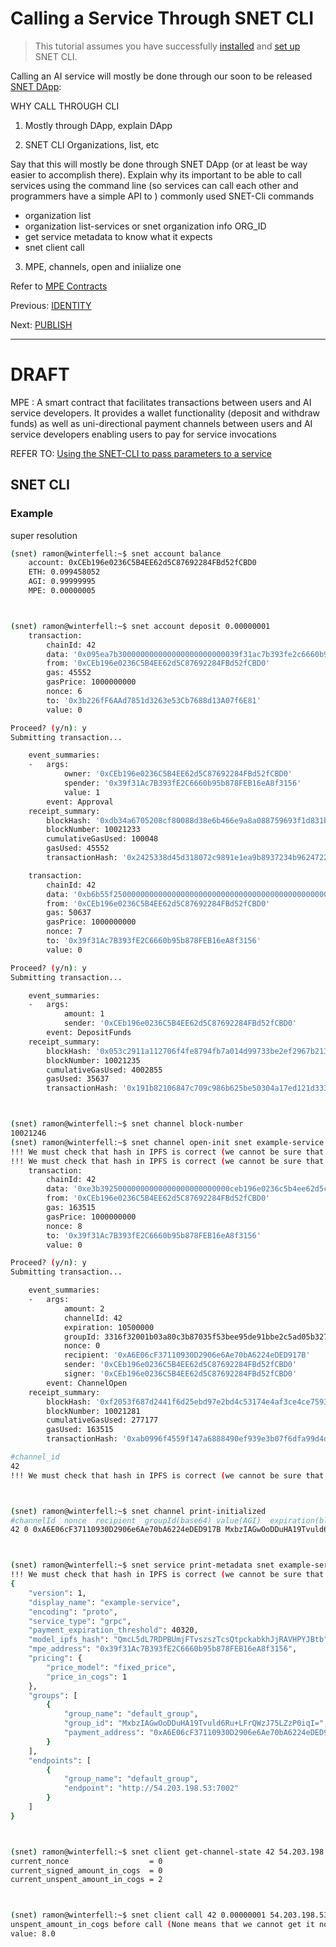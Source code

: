 # Calling a Service Through SNET CLI

> This tutorial assumes you have successfully [installed](TODO) and [set up](TODO) SNET CLI.

Calling an AI service will mostly be done through our soon to be released [SNET DApp](TODO): 

WHY CALL THROUGH CLI

1) Mostly through DApp, explain DApp

2) SNET CLI Organizations, list, etc

Say that this will mostly be done through SNET DApp (or at least be way easier to accomplish there).
Explain why its important to be able to call services using the command line (so services can call each other and programmers have a simple API to ) commonly used SNET-Cli commands

- organization list
- organization list-services or snet organization info ORG_ID
- get service metadata to know what it expects
- snet client call

3) MPE, channels, open and iniialize one

Refer to [MPE Contracts](https://dev.singularitynet.io/docs/all/mpe/mpe/)


Previous: [IDENTITY](TODO)

Next: [PUBLISH](TODO)

___ 
# DRAFT

MPE : A smart contract that facilitates transactions between users and AI service developers. It provides a wallet functionality (deposit and withdraw funds) as well as uni-directional payment channels between users and AI service developers enabling users to pay for service invocations

REFER TO: [Using the SNET-CLI to pass parameters to a service](https://dev.singularitynet.io/docs/all/mpe/snet-cli/)

##  SNET CLI



### Example

super resolution

```bash
(snet) ramon@winterfell:~$ snet account balance
    account: 0xCEb196e0236C5B4EE62d5C87692284FBd52fCBD0
    ETH: 0.099458052
    AGI: 0.99999995
    MPE: 0.00000005



(snet) ramon@winterfell:~$ snet account deposit 0.00000001
    transaction:
        chainId: 42
        data: '0x095ea7b300000000000000000000000039f31ac7b393fe2c6660b95b878feb16ea8f31560000000000000000000000000000000000000000000000000000000000000001'
        from: '0xCEb196e0236C5B4EE62d5C87692284FBd52fCBD0'
        gas: 45552
        gasPrice: 1000000000
        nonce: 6
        to: '0x3b226fF6AAd7851d3263e53Cb7688d13A07f6E81'
        value: 0

Proceed? (y/n): y
Submitting transaction...

    event_summaries:
    -   args:
            owner: '0xCEb196e0236C5B4EE62d5C87692284FBd52fCBD0'
            spender: '0x39f31Ac7B393fE2C6660b95b878FEB16eA8f3156'
            value: 1
        event: Approval
    receipt_summary:
        blockHash: '0xdb34a6705208cf80088d38e6b466e9a8a088759693f1d831b4ccffa835625758'
        blockNumber: 10021233
        cumulativeGasUsed: 100048
        gasUsed: 45552
        transactionHash: '0x2425338d45d318072c9891e1ea9b8937234b962472203ba1e486c97c461906d0'

    transaction:
        chainId: 42
        data: '0xb6b55f250000000000000000000000000000000000000000000000000000000000000001'
        from: '0xCEb196e0236C5B4EE62d5C87692284FBd52fCBD0'
        gas: 50637
        gasPrice: 1000000000
        nonce: 7
        to: '0x39f31Ac7B393fE2C6660b95b878FEB16eA8f3156'
        value: 0

Proceed? (y/n): y
Submitting transaction...

    event_summaries:
    -   args:
            amount: 1
            sender: '0xCEb196e0236C5B4EE62d5C87692284FBd52fCBD0'
        event: DepositFunds
    receipt_summary:
        blockHash: '0x053c2911a112706f4fe8794fb7a014d99733be2ef2967b2131ea5214b4883aa1'
        blockNumber: 10021235
        cumulativeGasUsed: 4002855
        gasUsed: 35637
        transactionHash: '0x191b82106847c709c986b625be50304a17ed121d33374d3bb11d6ef3b42e4793'



(snet) ramon@winterfell:~$ snet channel block-number
10021246
(snet) ramon@winterfell:~$ snet channel open-init snet example-service 0.00000002 10500000
!!! We must check that hash in IPFS is correct (we cannot be sure that ipfs is not compromized) !!! Please implement it !!!
!!! We must check that hash in IPFS is correct (we cannot be sure that ipfs is not compromized) !!! Please implement it !!!
    transaction:
        chainId: 42
        data: '0xe3b39250000000000000000000000000ceb196e0236c5b4ee62d5c87692284fbd52fcbd0000000000000000000000000a6e06cf37110930d2906e6ae70ba6224eded917b3316f32001b03a80c3b87035f53bee95de91bbe2c5ad05b327be4b6733f48aa200000000000000000000000000000000000000000000000000000000000000020000000000000000000000000000000000000000000000000000000000a037a0'
        from: '0xCEb196e0236C5B4EE62d5C87692284FBd52fCBD0'
        gas: 163515
        gasPrice: 1000000000
        nonce: 8
        to: '0x39f31Ac7B393fE2C6660b95b878FEB16eA8f3156'
        value: 0

Proceed? (y/n): y
Submitting transaction...

    event_summaries:
    -   args:
            amount: 2
            channelId: 42
            expiration: 10500000
            groupId: 3316f32001b03a80c3b87035f53bee95de91bbe2c5ad05b327be4b6733f48aa2
            nonce: 0
            recipient: '0xA6E06cF37110930D2906e6Ae70bA6224eDED917B'
            sender: '0xCEb196e0236C5B4EE62d5C87692284FBd52fCBD0'
            signer: '0xCEb196e0236C5B4EE62d5C87692284FBd52fCBD0'
        event: ChannelOpen
    receipt_summary:
        blockHash: '0xf2053f687d2441f6d25ebd97e2bd4c53174e4af3ce4ce7593e67f043c334a234'
        blockNumber: 10021281
        cumulativeGasUsed: 277177
        gasUsed: 163515
        transactionHash: '0xab0996f4559f147a6888490ef939e3b07f6dfa99d4d121866ed57e20debdd374'

#channel_id
42
!!! We must check that hash in IPFS is correct (we cannot be sure that ipfs is not compromized) !!! Please implement it !!!



(snet) ramon@winterfell:~$ snet channel print-initialized
#channelId  nonce  recipient  groupId(base64) value(AGI)  expiration(blocks)
42 0 0xA6E06cF37110930D2906e6Ae70bA6224eDED917B MxbzIAGwOoDDuHA19Tvuld6Ru+LFrQWzJ75LZzP0iqI= 0.00000002 10500000



(snet) ramon@winterfell:~$ snet service print-metadata snet example-service
!!! We must check that hash in IPFS is correct (we cannot be sure that ipfs is not compromized) !!! Please implement it !!!
{
    "version": 1,
    "display_name": "example-service",
    "encoding": "proto",
    "service_type": "grpc",
    "payment_expiration_threshold": 40320,
    "model_ipfs_hash": "QmcL5dL7RDPBUmjFTvszszTcsQtpckabkhJjRAVHPYJBtb",
    "mpe_address": "0x39f31Ac7B393fE2C6660b95b878FEB16eA8f3156",
    "pricing": {
        "price_model": "fixed_price",
        "price_in_cogs": 1
    },
    "groups": [
        {
            "group_name": "default_group",
            "group_id": "MxbzIAGwOoDDuHA19Tvuld6Ru+LFrQWzJ75LZzP0iqI=",
            "payment_address": "0xA6E06cF37110930D2906e6Ae70bA6224eDED917B"
        }
    ],
    "endpoints": [
        {
            "group_name": "default_group",
            "endpoint": "http://54.203.198.53:7002"
        }
    ]
}



(snet) ramon@winterfell:~$ snet client get-channel-state 42 54.203.198.53:7002
current_nonce                  = 0
current_signed_amount_in_cogs  = 0
current_unspent_amount_in_cogs = 2



(snet) ramon@winterfell:~$ snet client call 42 0.00000001 54.203.198.53:7002 div '{"a":56, "b":7}'
unspent_amount_in_cogs before call (None means that we cannot get it now):2
value: 8.0
```
